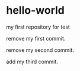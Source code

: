 hello-world
===========

my first repository for test


remove my first commit.

remove my second commit.

add my third commit.
